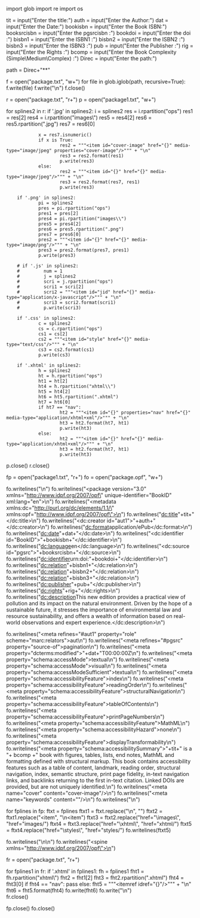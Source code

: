 import glob
import re
import os

tit = input("Enter the title:")
auth = input("Enter the Author:")
dat =  input("Enter the Date:")
bookisbn = input("Enter the Book ISBN:")
booksrcisbn = input("Enter the pgsrcisbn :")
bookdoi = input("Enter the doi :")
bisbn1 = input("Enter the ISBN1 :")
bisbn2 = input("Enter the ISBN2 :")
bisbn3 = input("Enter the ISBN3 :")
pub = input("Enter the Publisher :")
rig = input("Enter the Rights :")
bcomp = input("Enter the Book Complexity (Simple\Medium\Complex) :")
Direc = input("Enter the path:")

path = Direc+"\**"

f = open("package.txt", "w+")
for file in glob.iglob(path, recursive=True):
        f.write(file)
        f.write("\n")
f.close()

r = open("package.txt", "r+")
p = open("package1.txt", "w+")

for splines2 in r:
        if '.jpg' in splines2:
                i = splines2
                res = i.rpartition("ops")
                res1 = res[2]
                res4 = i.rpartition("images\\")
                res5 = res4[2]
                res6 = res5.rpartition(".jpg")
                res7 = res6[0]
                
                x = res7.isnumeric()
                if x is True:
                        res2 = """<item id="cover-image" href="{}" media-type="image/jpeg" properties="cover-image"/>""" + "\n"
                        res3 = res2.format(res1)
                        p.write(res3)
                else:
                        res2 = """<item id="{}" href="{}" media-type="image/jpeg"/>""" + "\n"
                        res3 = res2.format(res7, res1)
                        p.write(res3)
        
        if '.png' in splines2:
                pi = splines2
                pres = pi.rpartition("ops")
                pres1 = pres[2]
                pres4 = pi.rpartition("images\\")
                pres5 = pres4[2]
                pres6 = pres5.rpartition(".png")
                pres7 = pres6[0]
                pres2 = """<item id="{}" href="{}" media-type="image/png"/>""" + "\n"
                pres3 = pres2.format(pres7, pres1)
                p.write(pres3)
 
        # if '.js' in splines2:
        #         num = 1
        #         j = splines2
        #         scri = j.rpartition("ops")
        #         scri1 = scri[2]
        #         scri2 = """<item id="jid" href="{}" media-type="application/x-javascript"/>""" + "\n"
        #         scri3 = scri2.format(scri1)
        #         p.write(scri3)
        
        if '.css' in splines2:
                c = splines2
                cs = c.rpartition("ops")
                cs1 = cs[2]
                cs2 = """<item id="style" href="{}" media-type="text/css"/>""" + "\n"
                cs3 = cs2.format(cs1)
                p.write(cs3)
        
        if '.xhtml' in splines2:
                h = splines2
                ht = h.rpartition("ops")
                ht1 = ht[2]
                ht4 = h.rpartition("xhtml\\")
                ht5 = ht4[2]
                ht6 = ht5.rpartition(".xhtml")
                ht7 = ht6[0]
                if ht7 == "nav":
                        ht2 = """<item id="{}" properties="nav" href="{}" media-type="application/xhtml+xml"/>""" + "\n"
                        ht3 = ht2.format(ht7, ht1)
                        p.write(ht3)
                else:
                        ht2 = """<item id="{}" href="{}" media-type="application/xhtml+xml"/>""" + "\n"
                        ht3 = ht2.format(ht7, ht1)
                        p.write(ht3)
p.close()
r.close()

fp = open("package1.txt", "r+")
fo = open("package.opf", "w+")

fo.writelines("<?xml version=\"1.0\" encoding=\"UTF-8\"?>\n")
fo.writelines("<package version=\"3.0\" xmlns=\"http://www.idpf.org/2007/opf\" unique-identifier=\"BookID\" xml:lang=\"en\">\n")
fo.writelines("<metadata xmlns:dc=\"http://purl.org/dc/elements/1.1/\" xmlns:opf=\"http://www.idpf.org/2007/opf\">\n")
fo.writelines("<dc:title>"+tit+"</dc:title>\n")
fo.writelines("<dc:creator id=\"aut1\">"+auth+"</dc:creator>\n")
fo.writelines("<dc:format>application/ePub</dc:format>\n")
fo.writelines("<dc:date>"+dat+"</dc:date>\n")
fo.writelines("<dc:identifier id=\"BookID\">"+bookisbn+"</dc:identifier>\n")
fo.writelines("<dc:language>en</dc:language>\n")
fo.writelines("<dc:source id=\"pgsrc\">"+booksrcisbn+"</dc:source>\n")
fo.writelines("<dc:identifier>urn:doi:"+bookdoi+"</dc:identifier>\n")
fo.writelines("<dc:relation>"+bisbn1+"</dc:relation>\n")
fo.writelines("<dc:relation>"+bisbn2+"</dc:relation>\n")
fo.writelines("<dc:relation>"+bisbn3+"</dc:relation>\n")
fo.writelines("<dc:publisher>"+pub+"</dc:publisher>\n")
fo.writelines("<dc:rights>"+rig+"</dc:rights>\n")
fo.writelines("<dc:description>This new edition provides a practical view of pollution and its impact on the natural environment. Driven by the hope of a sustainable future, it stresses the importance of environmental law and resource sustainability, and offers a wealth of information based on real-world observations and expert experience.</dc:description>\n")

fo.writelines("<meta refines=\"#aut1\" property=\"role\" scheme=\"marc:relators\">aut</meta>\n")
fo.writelines("<meta refines=\"#pgsrc\" property=\"source-of\">pagination</meta>\n")
fo.writelines("<meta property=\"dcterms:modified\">"+dat+"T00:00:00Z</meta>\n")
fo.writelines("<meta property=\"schema:accessMode\">textual</meta>\n")
fo.writelines("<meta property=\"schema:accessMode\">visual</meta>\n")
fo.writelines("<meta property=\"schema:accessModeSufficient\">textual</meta>\n")
fo.writelines("<meta property=\"schema:accessibilityFeature\">index</meta>\n")
fo.writelines("<meta property=\"schema:accessibilityFeature\">readingOrder</meta>\n")
fo.writelines("<meta property=\"schema:accessibilityFeature\">structuralNavigation</meta>\n")
fo.writelines("<meta property=\"schema:accessibilityFeature\">tableOfContents</meta>\n")
fo.writelines("<meta property=\"schema:accessibilityFeature\">printPageNumbers</meta>\n")
fo.writelines("<meta property=\"schema:accessibilityFeature\">MathML</meta>\n")
fo.writelines("<meta property=\"schema:accessibilityHazard\">none</meta>\n")
fo.writelines("<meta property=\"schema:accessibilityFeature\">displayTransformability</meta>\n")
fo.writelines("<meta property=\"schema:accessibilitySummary\">"+tit+" is a "+ bcomp +" book with figures, tables, lists, end notes, MathML and formatting defined with structural markup. This book contains accessibility features such as a table of content, landmark, reading order, structural navigation, index, semantic structure, print page fidelity, in-text navigation links, and backlinks returning to the first in-text citation. Linked DOIs are provided, but are not uniquely identified.</meta>\n")
fo.writelines("<meta name=\"cover\" content=\"cover-image\"/>\n")
fo.writelines("<meta name=\"keywords\" content=\"\"/>\n")
fo.writelines("</metadata>\n<manifest>")

for fplines in fp:
        ftxt = fplines
        ftxt1 = ftxt.replace("\n", "")
        ftxt2 = ftxt1.replace("<item", "\n<item")
        ftxt3 =  ftxt2.replace("href=\"\\images\\", "href=\"images/")
        ftxt4 =  ftxt3.replace("href=\"\\xhtml\\", "href=\"xhtml/")
        ftxt5 =  ftxt4.replace("href=\"\\styles\\", "href=\"styles/")
        fo.writelines(ftxt5)
        

fo.writelines("\n</manifest>\n")
fo.writelines("<spine xmlns=\"http://www.idpf.org/2007/opf\">\n")

fr = open("package.txt", "r+")

for fplines1 in fr:
        if '.xhtml' in fplines1:
                fh = fplines1
                fht1 = fh.rpartition("xhtml\\")
                fht2 = fht1[2]
                fht3 = fht2.rpartition(".xhtml")
                fht4 = fht3[0]
                if fht4 == "nav":
                        pass
                else:
                        fht5 = """<itemref idref=\"{}\"/>""" + "\n"
                        fht6 = fht5.format(fht4)
                        fo.write(fht6)
fo.write("</spine>\n</package>")                
fr.close()

fp.close()
fo.close()
